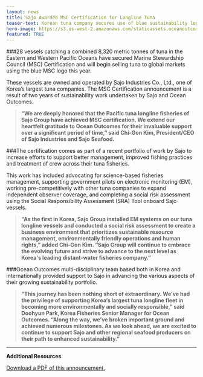 ```yaml
---
layout: news
title: Sajo Awarded MSC Certification for Longline Tuna
teaser-text: Korean tuna company secures use of blue sustainability logo for best practices in bigeye, yellowfin and albacore tuna fisheries.
hero-image: https://s3.us-west-2.amazonaws.com/staticassets.oceanoutcomes.org/hero+photos/SAJO+MSC+Ceremony.png 
featured: TRUE
---
```


###28 vessels catching a combined 8,320 metric tonnes of tuna in the Eastern and Western Pacific Oceans have secured Marine Stewardship Council (MSC) Certification and will begin selling tuna to global markets using the blue MSC logo this year.  

These vessels are owned and operated by Sajo Industries Co., Ltd., one of Korea’s largest tuna companies. The MSC Certification announcement is a result of two years of sustainability work undertaken by Sajo and Ocean Outcomes.

>**“We are deeply honored that the Pacific tuna longline fisheries of Sajo Group have achieved MSC certification. We extend our heartfelt gratitude to Ocean Outcomes for their invaluable support over a significant period of time,” said Chi-Gon Kim, President/CEO of Sajo Industries and Sajo Seafood.**

###The certification comes as part of a recent portfolio of work by Sajo to increase efforts to support better management, improved fishing practices and treatment of crew across their tuna fisheries.

This work has included advocating for science-based fisheries management, supporting government pilots on electronic monitoring (EM), working pre-competitively with other tuna companies to expand independent observer coverage, and completing a social risk assessment using the Social Responsibility Assessment (SRA) Tool onboard Sajo vessels.

>**“As the first in Korea, Sajo Group installed EM systems on our tuna longline vessels and conducted a social risk assessment to create a business environment that prioritizes sustainable resource management, environmentally friendly operations and human rights,” added Chi-Gon Kim. “Sajo Group will continue to embrace the evolving future and strive to advance to the next level as Korea's leading distant-water fisheries company.”**

###Ocean Outcomes multi-disciplinary team based both in Korea and internationally provided support to Sajo in advancing the various aspects of their growing sustainability portfolio. 

>**“This journey has been nothing short of extraordinary. We’ve had the privilege of supporting Korea’s largest tuna longline fleet in becoming more environmentally and socially responsible,” said Doohyun Park, Korea Fisheries Senior Manager for Ocean Outcomes. “Along the way, we’ve broken important ground and achieved numerous milestones. As we look ahead, we are excited to continue to support Sajo and other regional seafood producers on their path to enhanced sustainability.”**

----

**Additional Resources**

[Download a PDF of this announcement.](https://s3.us-west-2.amazonaws.com/staticassets.oceanoutcomes.org/supporting+documents/Sajo+Industries+Awarded+MSC+Certification+for+Longline+Tuna+Sustainability+Work+February+2025.pdf)
